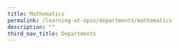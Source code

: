 ```yaml
---
title: Mathematics
permalink: /learning-at-opss/departments/mathematics
description: ""
third_nav_title: Departments
---
```

